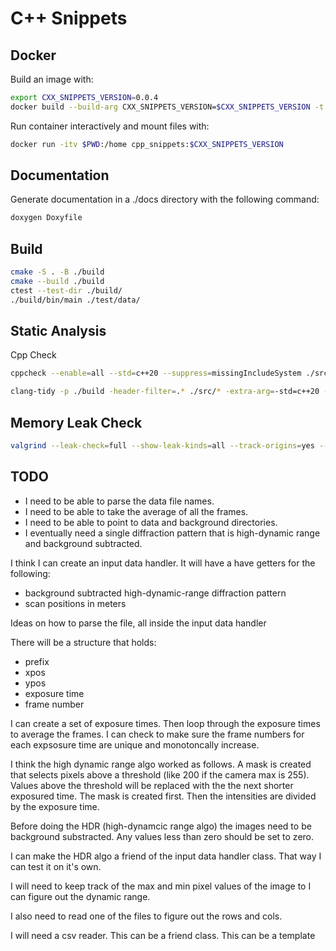 # C++ Snippets

## Docker

Build an image with:

```bash
export CXX_SNIPPETS_VERSION=0.0.4
docker build --build-arg CXX_SNIPPETS_VERSION=$CXX_SNIPPETS_VERSION -t cpp_snippets:$CXX_SNIPPETS_VERSION .
```

Run container interactively and mount files with:

```bash
docker run -itv $PWD:/home cpp_snippets:$CXX_SNIPPETS_VERSION
```

## Documentation

Generate documentation in a ./docs directory with the following command:

```bash
doxygen Doxyfile
```

## Build

```bash
cmake -S . -B ./build
cmake --build ./build
ctest --test-dir ./build/
./build/bin/main ./test/data/
```

## Static Analysis

Cpp Check

```bash
cppcheck --enable=all --std=c++20 --suppress=missingIncludeSystem ./src/* -I./include
```

```bash
clang-tidy -p ./build -header-filter=.* ./src/* -extra-arg=-std=c++20 -- -I./include
```

## Memory Leak Check

```bash
valgrind --leak-check=full --show-leak-kinds=all --track-origins=yes --verbose ./build/bin/main ./test/data/
```

## TODO

- I need to be able to parse the data file names.
- I need to be able to take the average of all the frames.
- I need to be able to point to data and background directories.
- I eventually need a single diffraction pattern that is high-dynamic range and
    background subtracted.

I think I can create an input data handler.
It will have a have getters for the following:

- background subtracted high-dynamic-range diffraction pattern
- scan positions in meters

Ideas on how to parse the file, all inside the input data handler

There will be a structure that holds:

- prefix
- xpos
- ypos
- exposure time
- frame number

I can create a set of exposure times. Then loop through the exposure times to
average the frames. I can check to make sure the frame numbers for each expsosure time
are unique and monotoncally increase.

I think the high dynamic range algo worked as follows. A mask is created that selects pixels above a
threshold (like 200 if the camera max is 255). Values above the threshold will be replaced with the
the next shorter exposured time. The mask is created first. Then the intensities are divided by the
exposure time.

Before doing the HDR (high-dynamcic range algo) the images need to be background substracted. Any values
less than zero should be set to zero.

I can make the HDR algo a friend of the input data handler class. That way I can test it on it's own.

I will need to keep track of the max and min pixel values of the image to I can figure out the
dynamic range.

I also need to read one of the files to figure out the rows and cols.

I will need a csv reader. This can be a friend class. This can be a template
